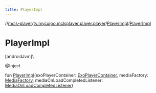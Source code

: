```yaml
---
title: PlayerImpl
---
```

//[mcls-player](../../../index.html)/[tv.mycujoo.mclsplayer.player.player](../index.html)/[PlayerImpl](index.html)/[PlayerImpl](-player-impl.html)



# PlayerImpl



[androidJvm]\




@Inject



fun [PlayerImpl](-player-impl.html)(exoPlayerContainer: [ExoPlayerContainer](../../tv.mycujoo.mclsplayer.player.utils/-exo-player-container/index.html), mediaFactory: [MediaFactory](../../tv.mycujoo.mclsplayer.player.model/-media-factory/index.html), mediaOnLoadCompletedListener: [MediaOnLoadCompletedListener](../-media-on-load-completed-listener/index.html))




